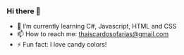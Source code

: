 ### Hi there 👋

- 🌱 I’m currently learning C#, Javascript, HTML and CSS
- 📫 How to reach me: thaiscardosofarias@gmail.com
- ⚡ Fun fact: I love candy colors!

